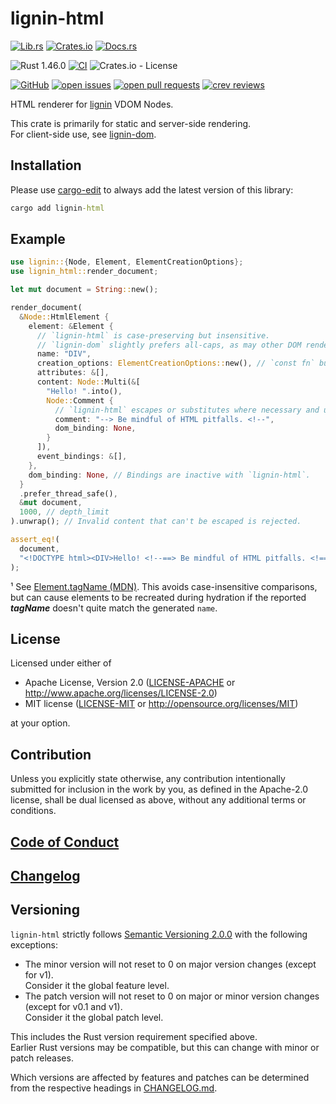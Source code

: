 # lignin-html

[![Lib.rs](https://img.shields.io/badge/Lib.rs-*-84f)](https://lib.rs/crates/lignin-html)
[![Crates.io](https://img.shields.io/crates/v/lignin-html)](https://crates.io/crates/lignin-html)
[![Docs.rs](https://docs.rs/lignin-html/badge.svg)](https://docs.rs/lignin-html)

![Rust 1.46.0](https://img.shields.io/static/v1?logo=Rust&label=&message=1.46.0&color=grey)
[![CI](https://github.com/Tamschi/lignin-html/workflows/CI/badge.svg?branch=develop)](https://github.com/Tamschi/lignin-html/actions?query=workflow%3ACI+branch%3Adevelop)
![Crates.io - License](https://img.shields.io/crates/l/lignin-html/0.0.5)

[![GitHub](https://img.shields.io/static/v1?logo=GitHub&label=&message=%20&color=grey)](https://github.com/Tamschi/lignin-html)
[![open issues](https://img.shields.io/github/issues-raw/Tamschi/lignin-html)](https://github.com/Tamschi/lignin-html/issues)
[![open pull requests](https://img.shields.io/github/issues-pr-raw/Tamschi/lignin-html)](https://github.com/Tamschi/lignin-html/pulls)
[![crev reviews](https://web.crev.dev/rust-reviews/badge/crev_count/lignin-html.svg)](https://web.crev.dev/rust-reviews/crate/lignin-html/)

HTML renderer for [lignin] VDOM Nodes.

This crate is primarily for static and server-side rendering.  
For client-side use, see [lignin-dom].

[lignin]: https://github.com/Tamschi/lignin
[lignin-dom]: https://github.com/Tamschi/lignin-dom

## Installation

Please use [cargo-edit](https://crates.io/crates/cargo-edit) to always add the latest version of this library:

```cmd
cargo add lignin-html
```

## Example

```rust
use lignin::{Node, Element, ElementCreationOptions};
use lignin_html::render_document;

let mut document = String::new();

render_document(
  &Node::HtmlElement {
    element: &Element {
      // `lignin-html` is case-preserving but insensitive.
      // `lignin-dom` slightly prefers all-caps, as may other DOM renderers.¹
      name: "DIV",
      creation_options: ElementCreationOptions::new(), // `const fn` builder pattern.
      attributes: &[],
      content: Node::Multi(&[
        "Hello! ".into(),
        Node::Comment {
          // `lignin-html` escapes or substitutes where necessary and unobtrusive.
          comment: "--> Be mindful of HTML pitfalls. <!--",
          dom_binding: None,
        }
      ]),
      event_bindings: &[],
    },
    dom_binding: None, // Bindings are inactive with `lignin-html`.
  }
  .prefer_thread_safe(),
  &mut document,
  1000, // depth_limit
).unwrap(); // Invalid content that can't be escaped is rejected.

assert_eq!(
  document,
  "<!DOCTYPE html><DIV>Hello! <!--==> Be mindful of HTML pitfalls. <!==--></DIV>",
);
```

¹ See [Element.tagName (MDN)](https://developer.mozilla.org/en-US/docs/Web/API/Element/tagName). This avoids case-insensitive comparisons, but can cause elements to be recreated during hydration if the reported ***tagName*** doesn't quite match the generated `name`.

## License

Licensed under either of

* Apache License, Version 2.0
   ([LICENSE-APACHE](LICENSE-APACHE) or <http://www.apache.org/licenses/LICENSE-2.0>)
* MIT license
   ([LICENSE-MIT](LICENSE-MIT) or <http://opensource.org/licenses/MIT>)

at your option.

## Contribution

Unless you explicitly state otherwise, any contribution intentionally submitted
for inclusion in the work by you, as defined in the Apache-2.0 license, shall be
dual licensed as above, without any additional terms or conditions.

## [Code of Conduct](CODE_OF_CONDUCT.md)

## [Changelog](CHANGELOG.md)

## Versioning

`lignin-html` strictly follows [Semantic Versioning 2.0.0](https://semver.org/spec/v2.0.0.html) with the following exceptions:

* The minor version will not reset to 0 on major version changes (except for v1).  
Consider it the global feature level.
* The patch version will not reset to 0 on major or minor version changes (except for v0.1 and v1).  
Consider it the global patch level.

This includes the Rust version requirement specified above.  
Earlier Rust versions may be compatible, but this can change with minor or patch releases.

Which versions are affected by features and patches can be determined from the respective headings in [CHANGELOG.md](CHANGELOG.md).
